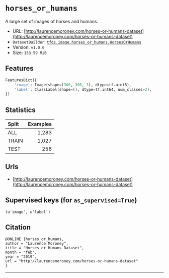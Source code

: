 <div itemscope itemtype="http://schema.org/Dataset">
  <div itemscope itemprop="includedInDataCatalog" itemtype="http://schema.org/DataCatalog">
    <meta itemprop="name" content="TensorFlow Datasets" />
  </div>
  <meta itemprop="name" content="horses_or_humans" />
  <meta itemprop="description" content="A large set of images of horses and humans." />
  <meta itemprop="url" content="https://www.tensorflow.org/datasets/catalog/horses_or_humans" />
  <meta itemprop="sameAs" content="http://laurencemoroney.com/horses-or-humans-dataset" />
</div>

# `horses_or_humans`

A large set of images of horses and humans.

*   URL:
    [http://laurencemoroney.com/horses-or-humans-dataset](http://laurencemoroney.com/horses-or-humans-dataset)
*   `DatasetBuilder`:
    [`tfds.image.horses_or_humans.HorsesOrHumans`](https://github.com/tensorflow/datasets/tree/master/tensorflow_datasets/image/horses_or_humans.py)
*   Version: `v1.0.0`
*   Size: `153.59 MiB`

## Features

```python
FeaturesDict({
    'image': Image(shape=(300, 300, 3), dtype=tf.uint8),
    'label': ClassLabel(shape=(), dtype=tf.int64, num_classes=2),
})
```

## Statistics

Split | Examples
:---- | -------:
ALL   | 1,283
TRAIN | 1,027
TEST  | 256

## Urls

*   [http://laurencemoroney.com/horses-or-humans-dataset](http://laurencemoroney.com/horses-or-humans-dataset)

## Supervised keys (for `as_supervised=True`)

`(u'image', u'label')`

## Citation

```
@ONLINE {horses_or_humans,
author = "Laurence Moroney",
title = "Horses or Humans Dataset",
month = "feb",
year = "2019",
url = "http://laurencemoroney.com/horses-or-humans-dataset"
}
```

--------------------------------------------------------------------------------
